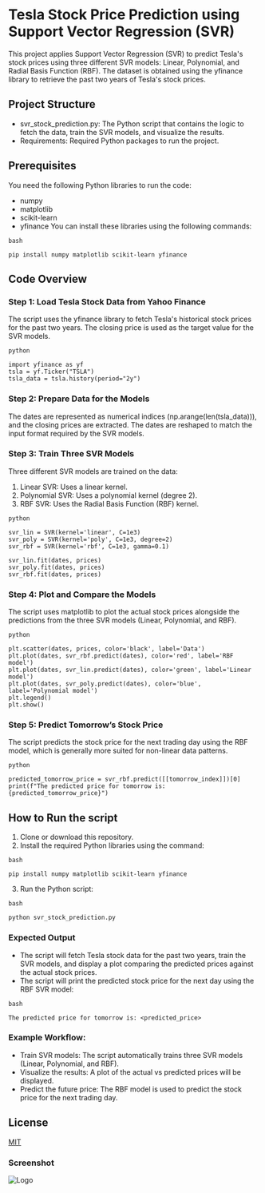 # Tesla Stock Price Prediction using Support Vector Regression (SVR)
This project applies Support Vector Regression (SVR) to predict Tesla's stock prices using three different SVR models: Linear, Polynomial, and Radial Basis Function (RBF). The dataset is obtained using the yfinance library to retrieve the past two years of Tesla's stock prices.

## Project Structure
- svr_stock_prediction.py: The Python script that contains the logic to fetch the data, train the SVR models, and visualize the results.
- Requirements: Required Python packages to run the project.

## Prerequisites
You need the following Python libraries to run the code:
- numpy
- matplotlib
- scikit-learn
- yfinance
You can install these libraries using the following commands:
```
bash

pip install numpy matplotlib scikit-learn yfinance
```
## Code Overview

### Step 1: Load Tesla Stock Data from Yahoo Finance
The script uses the yfinance library to fetch Tesla's historical stock prices for the past two years. The closing price is used as the target value for the SVR models.
```
python

import yfinance as yf
tsla = yf.Ticker("TSLA")
tsla_data = tsla.history(period="2y")
```
### Step 2: Prepare Data for the Models
The dates are represented as numerical indices (np.arange(len(tsla_data))), and the closing prices are extracted. The dates are reshaped to match the input format required by the SVR models.

### Step 3: Train Three SVR Models
Three different SVR models are trained on the data:
1. Linear SVR: Uses a linear kernel.
2. Polynomial SVR: Uses a polynomial kernel (degree 2).
3. RBF SVR: Uses the Radial Basis Function (RBF) kernel.
```
python 

svr_lin = SVR(kernel='linear', C=1e3)
svr_poly = SVR(kernel='poly', C=1e3, degree=2)
svr_rbf = SVR(kernel='rbf', C=1e3, gamma=0.1)

svr_lin.fit(dates, prices)
svr_poly.fit(dates, prices)
svr_rbf.fit(dates, prices)
```
### Step 4: Plot and Compare the Models
The script uses matplotlib to plot the actual stock prices alongside the predictions from the three SVR models (Linear, Polynomial, and RBF).
```
python

plt.scatter(dates, prices, color='black', label='Data')
plt.plot(dates, svr_rbf.predict(dates), color='red', label='RBF model')
plt.plot(dates, svr_lin.predict(dates), color='green', label='Linear model')
plt.plot(dates, svr_poly.predict(dates), color='blue', label='Polynomial model')
plt.legend()
plt.show()
```
### Step 5: Predict Tomorrow’s Stock Price
The script predicts the stock price for the next trading day using the RBF model, which is generally more suited for non-linear data patterns.
```
python

predicted_tomorrow_price = svr_rbf.predict([[tomorrow_index]])[0]
print(f"The predicted price for tomorrow is: {predicted_tomorrow_price}")
```
## How to Run the script
1. Clone or download this repository.
2. Install the required Python libraries using the command:
```
bash

pip install numpy matplotlib scikit-learn yfinance
```
3. Run the Python script:
```
bash

python svr_stock_prediction.py
```
### Expected Output
- The script will fetch Tesla stock data for the past two years, train the SVR models, and display a plot comparing the predicted prices against the actual stock prices.
- The script will print the predicted stock price for the next day using the RBF SVR model:
```
bash

The predicted price for tomorrow is: <predicted_price>
```
### Example Workflow:
- Train SVR models: The script automatically trains three SVR models (Linear, Polynomial, and RBF).
- Visualize the results: A plot of the actual vs predicted prices will be displayed.
- Predict the future price: The RBF model is used to predict the stock price for the next trading day.

## License

[MIT](https://choosealicense.com/licenses/mit/)

### Screenshot
![Logo](https://dev-to-uploads.s3.amazonaws.com/uploads/articles/th5xamgrr6se0x5ro4g6.png)
